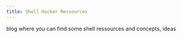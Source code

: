 ```yaml
---
title: Shell Hacker Ressources
---
```

blog where you can find some shell ressources and concepts, ideas
